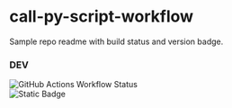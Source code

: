 # call-py-script-workflow

Sample repo readme with build status and version badge.

### DEV

![GitHub Actions Workflow Status](https://img.shields.io/github/actions/workflow/status/mm808/call-py-script-workflow/build.yml?branch=dev&style=for-the-badge)  
![Static Badge](https://img.shields.io/badge/VER-81.133-blue?style=for-the-badge)
